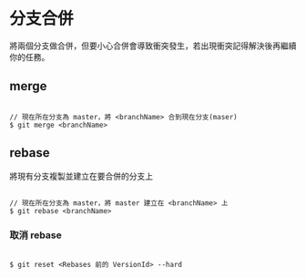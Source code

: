 # 分支合併

將兩個分支做合併，但要小心合併會導致衝突發生，若出現衝突記得解決後再繼續你的任務。

## merge

```

// 現在所在分支為 master，將 <branchName> 合到現在分支(maser)
$ git merge <branchName>

```

## rebase

將現有分支複製並建立在要合併的分支上

```

// 現在所在分支為 master，將 master 建立在 <branchName> 上
$ git rebase <branchName>

```

### 取消 rebase

```

$ git reset <Rebases 前的 VersionId> --hard

```